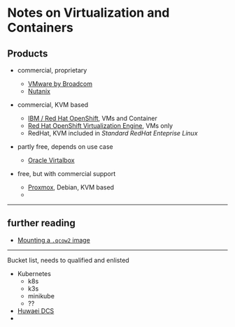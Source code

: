 # Notes on Virtualization and Containers

## Products
- commercial, proprietary
  - [VMware by Broadcom](https://www.vmware.com/)
  - [Nutanix](https://www.nutanix.com/)
- commercial, KVM based
  - [IBM / Red Hat OpenShift](https://www.redhat.com/en/technologies/cloud-computing/openshift), VMs and Container
  - [Red Hat OpenShift Virtualization Engine](https://www.redhat.com/en/technologies/cloud-computing/openshift/virtualization-engine), VMs only
  - RedHat, KVM included in *Standard RedHat Enteprise Linux*
 
- partly free, depends on use case
  - [Oracle Virtalbox](https://www.virtualbox.org/)
- free, but with commercial support
  - [Proxmox](https://www.proxmox.com/en/), Debian, KVM based
  - 

---
## further reading

- [Mounting a `.qcow2` image](https://www.baeldung.com/linux/mount-qcow2-image)
--- 
Bucket list, needs to qualified and enlisted
- Kubernetes
  - k8s
  - k3s
  - minikube
  - ??
- [Huwaei DCS](https://e.huawei.com/de/solutions/storage/virtualization/datacenter-virtualization)
- 
